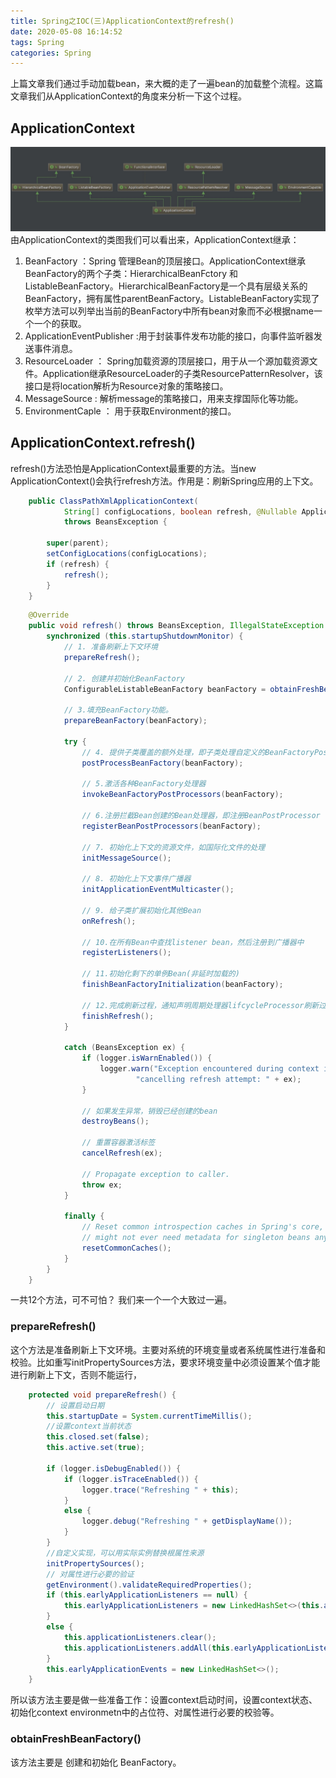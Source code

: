 ```yaml
---
title: Spring之IOC(三)ApplicationContext的refresh()
date: 2020-05-08 16:14:52
tags: Spring
categories: Spring
---
```


上篇文章我们通过手动加载bean，来大概的走了一遍bean的加载整个流程。这篇文章我们从ApplicationContext的角度来分析一下这个过程。

## ApplicationContext

![](spring-refresh/15409479819725.jpg)
由ApplicationContext的类图我们可以看出来，ApplicationContext继承：

1. BeanFactory ：Spring 管理Bean的顶层接口。ApplicationContext继承BeanFactory的两个子类：HierarchicalBeanFctory 和 ListableBeanFactory。HierarchicalBeanFactory是一个具有层级关系的BeanFactory，拥有属性parentBeanFactory。ListableBeanFactory实现了枚举方法可以列举出当前的BeanFactory中所有bean对象而不必根据name一个一个的获取。
2. ApplicationEventPublisher :用于封装事件发布功能的接口，向事件监听器发送事件消息。
3. ResourceLoader ： Spring加载资源的顶层接口，用于从一个源加载资源文件。Application继承ResourceLoader的子类ResourcePatternResolver，该接口是将location解析为Resource对象的策略接口。
4. MessageSource : 解析message的策略接口，用来支撑国际化等功能。
5. EnvironmentCaple ： 用于获取Environment的接口。

## ApplicationContext.refresh()

refresh()方法恐怕是ApplicationContext最重要的方法。当new ApplicationContext()会执行refresh方法。作用是：刷新Spring应用的上下文。

```java
    public ClassPathXmlApplicationContext(
            String[] configLocations, boolean refresh, @Nullable ApplicationContext parent)
            throws BeansException {

        super(parent);
        setConfigLocations(configLocations);
        if (refresh) {
            refresh();
        }
    }
```

```java
    @Override
    public void refresh() throws BeansException, IllegalStateException {
        synchronized (this.startupShutdownMonitor) {
            // 1. 准备刷新上下文环境
            prepareRefresh();

            // 2. 创建并初始化BeanFactory
            ConfigurableListableBeanFactory beanFactory = obtainFreshBeanFactory();

            // 3.填充BeanFactory功能。
            prepareBeanFactory(beanFactory);

            try {
                // 4. 提供子类覆盖的额外处理，即子类处理自定义的BeanFactoryPostProcess
                postProcessBeanFactory(beanFactory);

                // 5.激活各种BeanFactory处理器
                invokeBeanFactoryPostProcessors(beanFactory);

                // 6.注册拦截Bean创建的Bean处理器，即注册BeanPostProcessor
                registerBeanPostProcessors(beanFactory);

                // 7. 初始化上下文的资源文件，如国际化文件的处理
                initMessageSource();

                // 8. 初始化上下文事件广播器
                initApplicationEventMulticaster();

                // 9. 给子类扩展初始化其他Bean
                onRefresh();

                // 10.在所有Bean中查找listener bean，然后注册到广播器中
                registerListeners();

                // 11.初始化剩下的单例Bean(非延时加载的)
                finishBeanFactoryInitialization(beanFactory);

                // 12.完成刷新过程，通知声明周期处理器lifcycleProcessor刷新过程，同时发出contextRefreshEcent通知别人
                finishRefresh();
            }

            catch (BeansException ex) {
                if (logger.isWarnEnabled()) {
                    logger.warn("Exception encountered during context initialization - " +
                            "cancelling refresh attempt: " + ex);
                }

                // 如果发生异常，销毁已经创建的bean
                destroyBeans();

                // 重置容器激活标签
                cancelRefresh(ex);

                // Propagate exception to caller.
                throw ex;
            }

            finally {
                // Reset common introspection caches in Spring's core, since we
                // might not ever need metadata for singleton beans anymore...
                resetCommonCaches();
            }
        }
    }
```
一共12个方法，可不可怕？ 我们来一个一个大致过一遍。

### prepareRefresh()

这个方法是准备刷新上下文环境。主要对系统的环境变量或者系统属性进行准备和校验。比如重写initPropertySources方法，要求环境变量中必须设置某个值才能进行刷新上下文，否则不能运行，

```java
    protected void prepareRefresh() {
        // 设置启动日期
        this.startupDate = System.currentTimeMillis();
        //设置context当前状态
        this.closed.set(false);
        this.active.set(true);

        if (logger.isDebugEnabled()) {
            if (logger.isTraceEnabled()) {
                logger.trace("Refreshing " + this);
            }
            else {
                logger.debug("Refreshing " + getDisplayName());
            }
        }
        //自定义实现，可以用实际实例替换根属性来源
        initPropertySources();
        // 对属性进行必要的验证
        getEnvironment().validateRequiredProperties();
        if (this.earlyApplicationListeners == null) {
            this.earlyApplicationListeners = new LinkedHashSet<>(this.applicationListeners);
        }
        else {
            this.applicationListeners.clear();
            this.applicationListeners.addAll(this.earlyApplicationListeners);
        }
        this.earlyApplicationEvents = new LinkedHashSet<>();
    }
```

所以该方法主要是做一些准备工作：设置context启动时间，设置context状态、初始化context environmetn中的占位符、对属性进行必要的校验等。

### obtainFreshBeanFactory()

该方法主要是 创建和初始化 BeanFactory。
